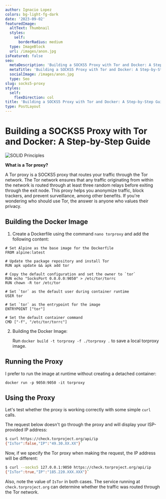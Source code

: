 ```yaml
---
author: Ignacio Lopez
colors: bg-light-fg-dark
date: '2023-09-02'
featuredImage:
  altText: Thumbnail
  styles:
    self:
      borderRadius: medium
  type: ImageBlock
  url: /images/anon.jpg
isFeatured: false
seo:
  metaDescription: 'Building a SOCKS5 Proxy with Tor and Docker: A Step-by-Step Guide.'
  metaTitle: 'Building a SOCKS5 Proxy with Tor and Docker: A Step-by-Step Guide'
  socialImage: /images/anon.jpg
  type: Seo
slug: socks5-proxy
styles:
  self:
    flexDirection: col
title: 'Building a SOCKS5 Proxy with Tor and Docker: A Step-by-Step Guide'
type: PostLayout
---
```


# Building a SOCKS5 Proxy with Tor and Docker: A Step-by-Step Guide

![SOLID Principles](./images/anon.jpg)

**What is a Tor proxy?**

A Tor proxy is a SOCKS5 proxy that routes your traffic through the Tor network. The Tor network ensures that any traffic originating from within the network is routed through at least three random relays before exiting through the exit node. This proxy helps you anonymize traffic, block trackers, and prevent surveillance, among other benefits. If you're wondering who should use Tor, the answer is anyone who values their privacy.

## Building the Docker Image

1.  Create a Dockerfile using the command `nano torproxy` and add the following content:

```docker
# Set Alpine as the base image for the Dockerfile
FROM alpine:latest

# Update the package repository and install Tor
RUN apk update && apk add tor

# Copy the default configuration and set the owner to `tor`
RUN echo "SocksPort 0.0.0.0:9050" > /etc/tor/torrc
RUN chown -R tor /etc/tor

# Set `tor` as the default user during container runtime
USER tor

# Set `tor` as the entrypoint for the image
ENTRYPOINT ["tor"]

# Set the default container command
CMD ["-f", "/etc/tor/torrc"]
``` 

2.  Building the Docker Image:
    
    Run 
    `docker build -t torproxy -f ./torproxy .` to save a local torproxy image.
    

## Running the Proxy

I prefer to run the image at runtime without creating a detached container:

`docker run -p 9050:9050 -it torproxy`

## Using the Proxy

Let's test whether the proxy is working correctly with some simple `curl` calls.

The request below doesn't go through the proxy and will display your ISP-provided IP address:

```bash
$ curl https://check.torproject.org/api/ip
{"IsTor":false,"IP":"49.30.XX.XX"}` 
```
Now, if we specify the Tor proxy when making the request, the IP address will be different:

```bash
$ curl --socks5 127.0.0.1:9050 https://check.torproject.org/api/ip
{"IsTor":true,"IP":"185.220.XXX.XXX"}` 
```
Also, note the value of `IsTor` in both cases. The service running at `check.torproject.org` can determine whether the traffic was routed through the Tor network.